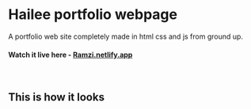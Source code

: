 # Hailee portfolio webpage

A portfolio web site completely made in html css and js from ground up.

#### Watch it live here - [Ramzi.netlify.app](https://ramzibenfraj.me/)

<br>

## This is how it looks

<br>
